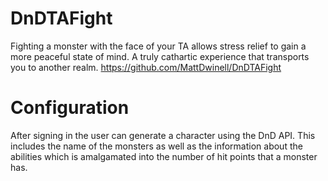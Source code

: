 # DnDTAFight
Fighting a monster with the face of your TA allows stress relief to gain a more peaceful state of mind. A truly cathartic experience that transports you to another realm. 
https://github.com/MattDwinell/DnDTAFight

# Configuration
After signing in the user can generate a character using the DnD API. This includes the name of the monsters as well as the information about the abilities which is amalgamated into the number of hit points that a monster has. 


